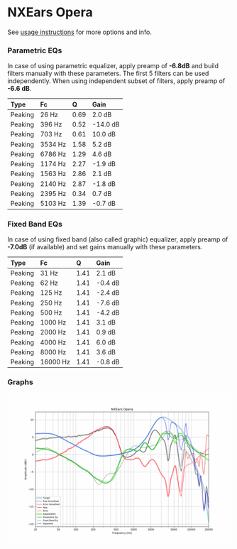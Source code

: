# NXEars Opera
See [usage instructions](https://github.com/jaakkopasanen/AutoEq#usage) for more options and info.

### Parametric EQs
In case of using parametric equalizer, apply preamp of **-6.8dB** and build filters manually
with these parameters. The first 5 filters can be used independently.
When using independent subset of filters, apply preamp of **-6.6 dB**.

| Type    | Fc      |    Q | Gain     |
|:--------|:--------|:-----|:---------|
| Peaking | 26 Hz   | 0.69 | 2.0 dB   |
| Peaking | 396 Hz  | 0.52 | -14.0 dB |
| Peaking | 703 Hz  | 0.61 | 10.0 dB  |
| Peaking | 3534 Hz | 1.58 | 5.2 dB   |
| Peaking | 6786 Hz | 1.29 | 4.6 dB   |
| Peaking | 1174 Hz | 2.27 | -1.9 dB  |
| Peaking | 1563 Hz | 2.86 | 2.1 dB   |
| Peaking | 2140 Hz | 2.87 | -1.8 dB  |
| Peaking | 2395 Hz | 0.34 | 0.7 dB   |
| Peaking | 5103 Hz | 1.39 | -0.7 dB  |

### Fixed Band EQs
In case of using fixed band (also called graphic) equalizer, apply preamp of **-7.0dB**
(if available) and set gains manually with these parameters.

| Type    | Fc       |    Q | Gain    |
|:--------|:---------|:-----|:--------|
| Peaking | 31 Hz    | 1.41 | 2.1 dB  |
| Peaking | 62 Hz    | 1.41 | -0.4 dB |
| Peaking | 125 Hz   | 1.41 | -2.4 dB |
| Peaking | 250 Hz   | 1.41 | -7.6 dB |
| Peaking | 500 Hz   | 1.41 | -4.2 dB |
| Peaking | 1000 Hz  | 1.41 | 3.1 dB  |
| Peaking | 2000 Hz  | 1.41 | 0.9 dB  |
| Peaking | 4000 Hz  | 1.41 | 6.0 dB  |
| Peaking | 8000 Hz  | 1.41 | 3.6 dB  |
| Peaking | 16000 Hz | 1.41 | -0.8 dB |

### Graphs
![](./NXEars%20Opera.png)